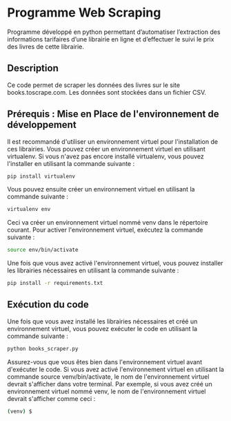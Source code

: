 # Programme Web Scraping 
Programme développé en python permettant d’automatiser l’extraction des informations tarifaires d’une librairie en ligne et d’effectuer le suivi le prix des livres de cette librairie. 

## Description
Ce code permet de scraper les données des livres sur le site books.toscrape.com. Les données sont stockées dans un fichier CSV.


## Prérequis : Mise en Place de l'environnement de développement 

Il est recommandé d'utiliser un environnement virtuel pour l'installation de ces librairies. Vous pouvez créer un environnement virtuel en utilisant virtualenv. Si vous n'avez pas encore installé virtualenv, vous pouvez l'installer en utilisant la commande suivante :
    
```bash 
pip install virtualenv
```

Vous pouvez ensuite créer un environnement virtuel en utilisant la commande suivante :

```bash
virtualenv env
```

Ceci va créer un environnement virtuel nommé venv dans le répertoire courant. Pour activer l'environnement virtuel, exécutez la commande suivante :

```bash
source env/bin/activate
```

Une fois que vous avez activé l'environnement virtuel, vous pouvez installer les librairies nécessaires en utilisant la commande suivante :

```bash
pip install -r requirements.txt
```


## Exécution du code
Une fois que vous avez installé les librairies nécessaires et créé un environnement virtuel, vous pouvez exécuter le code en utilisant la commande suivante :
    
```bash  
python books_scraper.py
```




Assurez-vous que vous êtes bien dans l'environnement virtuel avant d'exécuter le code. Si vous avez activé l'environnement virtuel en utilisant la commande source venv/bin/activate, le nom de l'environnement virtuel devrait s'afficher dans votre terminal. Par exemple, si vous avez créé un environnement virtuel nommé venv, le nom de l'environnement virtuel devrait s'afficher comme ceci :

```bash
(venv) $
```
